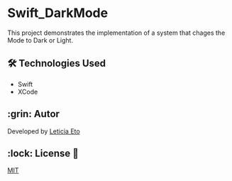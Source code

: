 # Swift_DarkMode

This project demonstrates the implementation of a system that chages the Mode to Dark or Light.


## 🛠️ Technologies Used

- Swift
- XCode

<h2 id=author>:grin: Autor</h2>

Developed by <a href="www.linkedin.com/in/leticia-eto-filo-candido-a05068304" target="_blank">Leticia Eto</a>

<h2 id=licence>:lock: License 📄</h2>
<a href="https://github.com/Leticia-Eto/Swift_DarkMode/blob/main/LICENSE" target="_blank">MIT</a>
